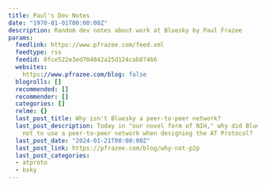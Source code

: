 ```yaml
---
title: Paul's Dev Notes
date: "1970-01-01T00:00:00Z"
description: Random dev notes about work at Bluesky by Paul Frazee
params:
  feedlink: https://www.pfrazee.com/feed.xml
  feedtype: rss
  feedid: 0fce522e3ed704842a25d124cab07466
  websites:
    https://www.pfrazee.com/blog: false
  blogrolls: []
  recommended: []
  recommender: []
  categories: []
  relme: {}
  last_post_title: Why isn't Bluesky a peer-to-peer network?
  last_post_description: Today in "our novel form of NIH," why did Bluesky choose
    not to use a peer-to-peer network when designing the AT Protocol?
  last_post_date: "2024-01-21T00:00:00Z"
  last_post_link: https://pfrazee.com/blog/why-not-p2p
  last_post_categories:
  - atproto
  - bsky
---
```

